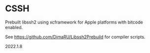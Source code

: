 # CSSH

Prebuilt libssh2 using xcframework for Apple platforms with bitcode enabled.

See https://github.com/DimaRU/Libssh2Prebuild for compiler scripts.

2022.1.8